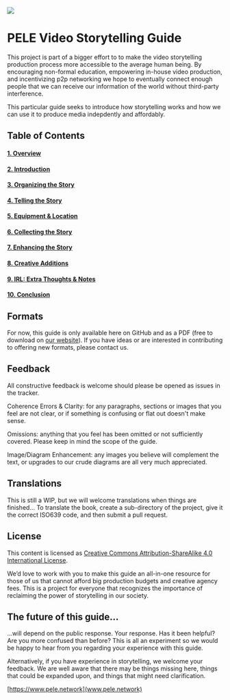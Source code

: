 <img src="~/img/logo-small.png">

# PELE Video Storytelling Guide
This project is part of a bigger effort to to make the video storytelling production process more accessible to the average human being. By encouraging non-formal education, empowering in-house video production, and incentivizing p2p networking we hope to eventually connect enough people that we can receive our information of the world without third-party interference. 

This particular guide seeks to introduce how storytelling works and how we can use it to produce media indepdently and affordably.

## Table of Contents
#### [1. Overview](https://github.com/pelenetwork/Video-Storytelling-Guide/blob/master/Content/01.%20Overview.md)
#### [2. Introduction](https://github.com/pelenetwork/Video-Storytelling-Guide/blob/master/Content/02.%20Introduction%20to%20PELE.md)
#### [3. Organizing the Story](https://github.com/pelenetwork/Video-Storytelling-Guide/blob/master/Content/03.%20Organizing%20the%20Story.md)
#### [4. Telling the Story](https://github.com/pelenetwork/Video-Storytelling-Guide/blob/master/Content/04.%20Telling%20the%20Story.md)
#### [5. Equipment & Location](https://github.com/pelenetwork/Video-Storytelling-Guide/blob/master/Content/05.%20Equipment.md)
#### [6. Collecting the Story](https://github.com/pelenetwork/Video-Storytelling-Guide/blob/master/Content/06.%20Collecting%20the%20Story.md)
#### [7. Enhancing the Story](https://github.com/pelenetwork/Video-Storytelling-Guide/blob/master/Content/07.%20Enhancing%20the%20Story.md)
#### [8. Creative Additions](https://github.com/pelenetwork/Video-Storytelling-Guide/blob/master/Content/08.%20Creative%20Additions.md)
#### [9. IRL: Extra Thoughts & Notes](https://github.com/pelenetwork/Video-Storytelling-Guide/blob/master/Content/09.%20IRLWorking%20With%20Others.md)
#### [10. Conclusion](https://github.com/pelenetwork/Video-Storytelling-Guide/blob/master/Content/10.%20Conclusion.md)

## Formats
For now, this guide is only available here on GitHub and as a PDF (free to download on [our website](https://pele.network)). If you have ideas or are interested in contributing to offering new formats, please contact us.

## Feedback
All constructive feedback is welcome should please be opened as issues in the tracker.

Coherence Errors & Clarity: for any paragraphs, sections or images that you feel are not clear, or if something is confusing or flat out doesn't make sense.

Omissions: anything that you feel has been omitted or not sufficiently covered. Please keep in mind the scope of the guide.

Image/Diagram Enhancement: any images you believe will complement the text, or upgrades to our crude diagrams are all very much appreciated.

## Translations
This is still a WIP, but we will welcome translations when things are finished... To translate the book, create a sub-directory of the project, give it the correct ISO639 code, and then submit a pull request.

## License
This content is licensed as [Creative Commons Attribution-ShareAlike 4.0 International License](https://creativecommons.org/licenses/by-sa/4.0/).

We’d love to work with you to make this guide an all-in-one resource for those of us that cannot afford big production budgets and creative agency fees. This is a project for everyone that recognizes the importance of reclaiming the power of storytelling in our society.

## The future of this guide...
…will depend on the public response. Your response. Has it been helpful? Are you more confused than before? This is all an experiment so we would be happy to hear from you regarding your experience with this guide. 

Alternatively, if you have experience in storytelling, we welcome your feedback. We are well aware that there may be things missing here, things that could be expanded upon, and things that might need clarification.

[https://www.pele.network](www.pele.network)
